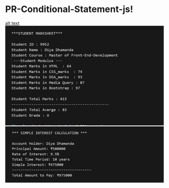 # PR-Conditional-Statement-js!
[alt text](<Screenshot 2025-08-27 213815.png>)
![alt text](<Screenshot 2025-08-27 213736.png>) 
![alt text](<Screenshot 2025-08-27 213753.png>)